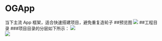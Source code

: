 # OGApp
当下主流 App 框架，适合快速搭建项目，避免重复造轮子
##预览图
![](https://github.com/ChenHuangGitHub/OGApp/blob/master/Pic/1.gif)
##工程目录
###项目目录的分层如下所示：
![](https://github.com/ChenHuangGitHub/OGApp/blob/master/Pic/2.png)  
![](https://github.com/ChenHuangGitHub/OGApp/blob/master/Pic/3.png)
